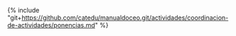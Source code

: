 {% include "git+https://github.com/catedu/manualdoceo.git/actividades/coordinacion-de-actividades/ponencias.md" %}